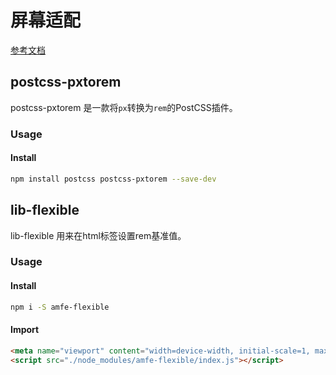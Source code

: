 # 屏幕适配

[参考文档](https://vant-ui.github.io/vant/#/zh-CN/advanced-usage)

## postcss-pxtorem

postcss-pxtorem 是一款将`px`转换为`rem`的PostCSS插件。

### Usage

#### Install

```bash
npm install postcss postcss-pxtorem --save-dev
```

## lib-flexible

lib-flexible 用来在html标签设置rem基准值。

### Usage

#### Install

```bash
npm i -S amfe-flexible
```

#### Import

```html
<meta name="viewport" content="width=device-width, initial-scale=1, maximum-scale=1, minimum-scale=1, user-scalable=no">
<script src="./node_modules/amfe-flexible/index.js"></script>
```
